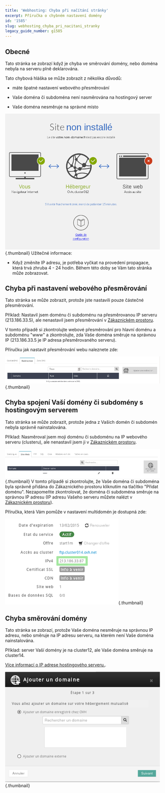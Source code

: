 ```yaml
---
title: 'Webhosting: Chyba při načítání stránky'
excerpt: Příručka o chybném nastavení domény
id: '1585'
slug: webhosting_chyba_pri_nacitani_stranky
legacy_guide_number: g1585
---
```



## Obecné
Tato stránka se zobrazí když je chyba ve směrování domény, nebo doména nebyla na serveru plně deklarována.

Tato chybová hláška se může zobrazit z několika důvodů:


- máte špatné nastavení webového přesměrování

- Vaše doména či subdoména není nasměrována na hostingový server

- Vaše doména nesměruje na správné místo



![](images/img_2321.jpg){.thumbnail}
Užitečné informace:


- Když změníte IP adresu, je potřeba vyčkat na provedení propagace, která trvá zhruba 4 - 24 hodin. Během této doby se Vám tato stránka může zobrazovat.




## Chyba při nastavení webového přesměrování
Tato stránka se může zobrazit, protože jste nastavili pouze částečné přesměrování.

Příklad: Nastavil jsem doménu či subdoménu na přesměrovanou IP serveru (213.186.33.5), ale nenastavil jsem přesměrování v [Zákaznickém prostoru](https://www.ovh.com/manager/web/auth.html/).

V tomto případě si zkontrolujte webové přesměrování pro hlavní doménu a subdoménu "www" a zkontrolujte, zda Vaše doména směruje na správnou IP (213.186.33.5 je IP adresa přesměrovaného serveru).

Příručku jak nastavit přesměrování webu naleznete zde: []({legacy}1339)

![](images/img_2268.jpg){.thumbnail}


## Chyba spojení Vaší domény či subdomény s hostingovým serverem
Tato stránka se může zobrazit, protože jedna z Vašich domén či subdomén nebyla správně nainstalována.

Příklad: Nasměroval jsem moji doménu či subdoménu na IP webového serveru (clusteru), ale nenastavil jsem ji v [Zákaznickém prostoru](https://www.ovh.com/manager/web/auth.html/).

![](images/img_2269.jpg){.thumbnail}
V tomto případě si zkontrolujte, že Vaše doména či subdoména byla správně přidána do Zákaznického prostoru kliknutím na tlačítko "Přidat doménu".
Nezapomeňte zkontrolovat, že doména či subdoména směruje na správnou IP adresu (IP adresu Vašeho serveru můžete nalézt v [Zákaznickém prostoru](https://www.ovh.com/manager/web/auth.html/)).

Příručka, která Vám pomůže v nastavení multidomén je dostupná zde: []({legacy}1332)

![](images/img_2272.jpg){.thumbnail}


## Chyba směrování domény
Tato stránka se zobrazí, protože Vaše doména nesměruje na správnou IP adresu, nebo směruje na IP adresu serveru, na kterém není Vaše doména nainstalována.

Příklad: server Vaší domény je na cluster12, ale Vaše doména směruje na cluster14.

[Více informací o IP adrese hostingového serveru.](https://www.ovh.cz/g1290.cdn-geocache).

![](images/img_2274.jpg){.thumbnail}

